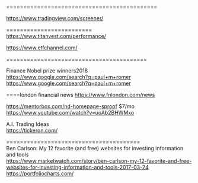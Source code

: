 


============================================   

https://www.tradingview.com/screener/  

=========================    
https://www.titanvest.com/performance/   

    
https://www.etfchannel.com/      

     
=========================================    

Finance Nobel prize winners2018   
https://www.google.com/search?q=paul+m+romer        
https://www.google.com/search?q=paul+m+romer    

  
    
====london financial news 
https://www.fnlondon.com/news  
     
       
https://mentorbox.com/nd-homepage-sproof    $7/mo     
https://www.youtube.com/watch?v=uoAb2BHWMxo      
      
     
A.I. Trading Ideas    
https://tickeron.com/     
     
     
     
=======================================     
Ben Carlson: My 12 favorite (and free) websites for investing information and tools   
https://www.marketwatch.com/story/ben-carlson-my-12-favorite-and-free-websites-for-investing-information-and-tools-2017-03-24    
https://portfoliocharts.com/   





   
     
       
